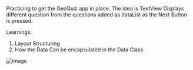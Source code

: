 Practicing to get the GeoQuiz app in place. The idea is TextView Displays different question from the questions added as dataList as the Next Button is pressed. 

Learnings:
1. Layout Structuring
2. How the Data Can be encapsulated in the Data Class




![image](https://github.com/priya006/Layout/assets/16076524/d098f7fb-d1f0-4df4-9136-815877a9755f)
